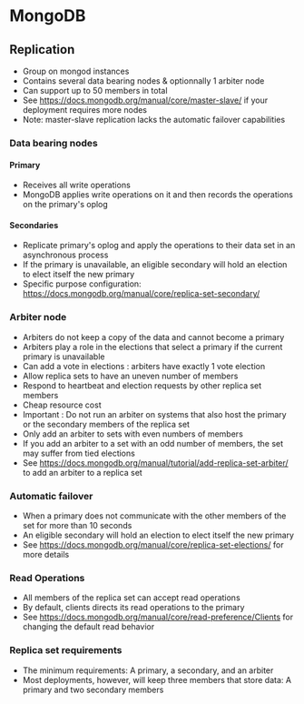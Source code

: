 # MongoDB

## Replication
- Group on mongod instances
- Contains several data bearing nodes & optionnally 1 arbiter node
- Can support up to 50 members in total
- See https://docs.mongodb.org/manual/core/master-slave/ if your deployment requires more nodes
- Note: master-slave replication lacks the automatic failover capabilities

### Data bearing nodes

#### Primary
- Receives all write operations
- MongoDB applies write operations on it and then records the operations on the primary's oplog

#### Secondaries
- Replicate primary's oplog and apply the operations to their data set in an asynchronous process
- If the primary is unavailable, an eligible secondary will hold an election to elect itself the new primary
- Specific purpose configuration: https://docs.mongodb.org/manual/core/replica-set-secondary/

### Arbiter node
- Arbiters do not keep a copy of the data and cannot become a primary
- Arbiters play a role in the elections that select a primary if the current primary is unavailable
- Can add a vote in elections : arbiters have exactly 1 vote election
- Allow replica sets to have an uneven number of members
- Respond to heartbeat and election requests by other replica set members
- Cheap resource cost
- Important : Do not run an arbiter on systems that also host the primary or the secondary members of the replica set
- Only add an arbiter to sets with even numbers of members
- If you add an arbiter to a set with an odd number of members, the set may suffer from tied elections
- See https://docs.mongodb.org/manual/tutorial/add-replica-set-arbiter/ to add an arbiter to a replica set

### Automatic failover
- When a primary does not communicate with the other members of the set for more than 10 seconds
- An eligible secondary will hold an election to elect itself the new primary
- See https://docs.mongodb.org/manual/core/replica-set-elections/ for more details

### Read Operations
- All members of the replica set can accept read operations
- By default, clients directs its read operations to the primary
- See https://docs.mongodb.org/manual/core/read-preference/Clients for changing the default read behavior

### Replica set requirements
- The minimum requirements: A primary, a secondary, and an arbiter
- Most deployments, however, will keep three members that store data: A primary and two secondary members

